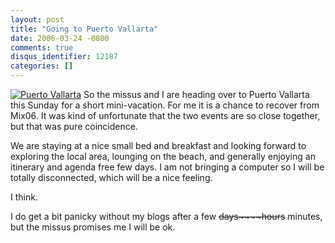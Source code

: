 ```yaml
---
layout: post
title: "Going to Puerto Vallarta"
date: 2006-03-24 -0800
comments: true
disqus_identifier: 12187
categories: []
---
```

[![Puerto
Vallarta](http://haacked.com/images/PuertoVallarta_Small.jpg)](http://haacked.com/images/PuertoVallarta.jpg)
So the missus and I are heading over to Puerto Vallarta this Sunday for
a short mini-vacation. For me it is a chance to recover from Mix06. It
was kind of unfortunate that the two events are so close together, but
that was pure coincidence.

We are staying at a nice small bed and breakfast and looking forward to
exploring the local area, lounging on the beach, and generally enjoying
an itinerary and agenda free few days. I am not bringing a computer so I
will be totally disconnected, which will be a nice feeling.

I think.

I do get a bit panicky without my blogs after a few ~~days~~~~hours~~
minutes, but the missus promises me I will be ok.
